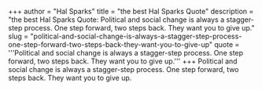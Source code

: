 +++
author = "Hal Sparks"
title = "the best Hal Sparks Quote"
description = "the best Hal Sparks Quote: Political and social change is always a stagger-step process. One step forward, two steps back. They want you to give up."
slug = "political-and-social-change-is-always-a-stagger-step-process-one-step-forward-two-steps-back-they-want-you-to-give-up"
quote = '''Political and social change is always a stagger-step process. One step forward, two steps back. They want you to give up.'''
+++
Political and social change is always a stagger-step process. One step forward, two steps back. They want you to give up.

